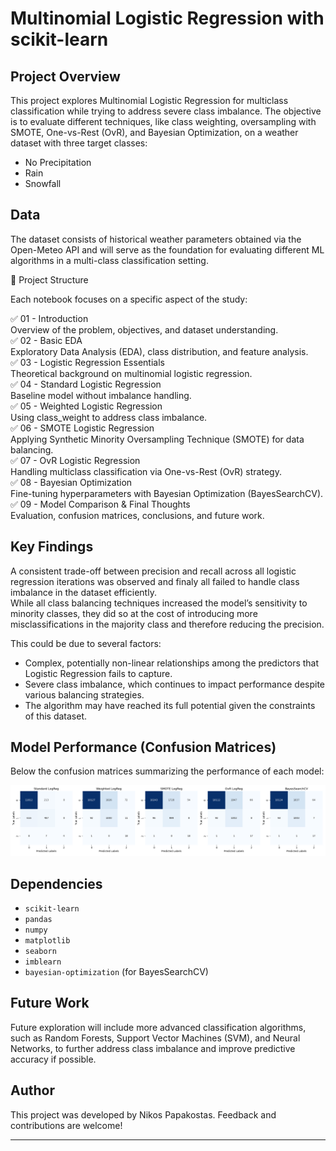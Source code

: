 # Multinomial Logistic Regression with scikit-learn

## Project Overview

This project explores Multinomial Logistic Regression for multiclass classification while trying to address severe class imbalance. The objective is to evaluate different techniques, like class weighting, oversampling with SMOTE, One-vs-Rest (OvR), and Bayesian Optimization, on a weather dataset with three target classes:   
- No Precipitation
- Rain
- Snowfall

## Data
The dataset consists of historical weather parameters obtained via the Open-Meteo API and will serve as the foundation for evaluating different ML algorithms in a multi-class classification setting.


📂 Project Structure

Each notebook focuses on a specific aspect of the study:

✅ 01 - Introduction   
    Overview of the problem, objectives, and dataset understanding.   
✅ 02 - Basic EDA   
    Exploratory Data Analysis (EDA), class distribution, and feature analysis.   
✅ 03 - Logistic Regression Essentials   
    Theoretical background on multinomial logistic regression.   
✅ 04 - Standard Logistic Regression   
    Baseline model without imbalance handling.   
✅ 05 - Weighted Logistic Regression   
    Using class_weight to address class imbalance.   
✅ 06 - SMOTE Logistic Regression   
    Applying Synthetic Minority Oversampling Technique (SMOTE) for data balancing.   
✅ 07 - OvR Logistic Regression   
    Handling multiclass classification via One-vs-Rest (OvR) strategy.   
✅ 08 - Bayesian Optimization   
    Fine-tuning hyperparameters with Bayesian Optimization (BayesSearchCV).   
✅ 09 - Model Comparison & Final Thoughts   
    Evaluation, confusion matrices, conclusions, and future work.

## Key Findings

A consistent trade-off between precision and recall across all logistic regression iterations was observed and finaly
all failed to handle class imbalance in the dataset efficiently.   
While all class balancing techniques increased the model’s sensitivity to minority classes, they did so at the cost 
of introducing more misclassifications in the majority class and therefore reducing the precision.

This could be due to several factors:

- Complex, potentially non-linear relationships among the predictors that Logistic Regression fails to capture.
- Severe class imbalance, which continues to impact performance despite various balancing strategies.
- The algorithm may have reached its full potential given the constraints of this dataset.

## Model Performance (Confusion Matrices)

Below the confusion matrices summarizing the performance of each model:

![Confusion Matrix](images/confusion_matrices_plot.png)

## Dependencies

- `scikit-learn`
- `pandas`
- `numpy`
- `matplotlib`
- `seaborn`
- `imblearn`
- `bayesian-optimization` (for BayesSearchCV)

## Future Work

Future exploration will include more advanced classification algorithms, such as Random Forests, Support Vector Machines (SVM), and Neural Networks, to further address class imbalance and improve predictive accuracy if possible.

## Author

This project was developed by Nikos Papakostas. Feedback and contributions are welcome!

---
